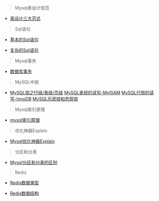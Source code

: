 >Mysql表设计规范

- [表设计三大范式](https://www.jianshu.com/p/62867b4ff514)

>Sql语句

- [基本的Sql语句](https://www.jianshu.com/p/1681b9089528)

- [复杂的Sql语句](https://www.jianshu.com/p/b390235306b4)

>Mysql事务

- [数据库事务](https://www.jianshu.com/p/4e06721299a2)

>MySQL中锁

- [MySQL锁之行级/表级/页级](http://www.hollischuang.com/archives/914)
[MySQL表锁的读写-MyISAM](http://www.hollischuang.com/archives/1728)
[MySQL行锁的读写-InnoDB](http://www.hollischuang.com/archives/923)
[MySQL乐观锁和悲观锁](http://www.hollischuang.com/archives/934)

>Mysql索引原理

- [mysql索引原理](http://blog.codinglabs.org/articles/theory-of-mysql-index.html)

>优化神器Explain

- [Mysql优化神器Explain](https://segmentfault.com/a/1190000008131735)

>分区和分表

- [Mysql分区和分表的区别](http://blog.csdn.net/heirenheiren/article/details/7896546)

>Redis

- [Redis数据类型](http://blog.csdn.net/hechurui/article/details/49508735)

- [Redis数据结构](https://www.jianshu.com/p/c7f0dcf3416a)

